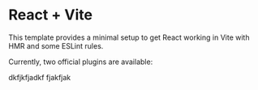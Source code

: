 # React + Vite

This template provides a minimal setup to get React working in Vite with HMR and some ESLint rules.

Currently, two official plugins are available:

dkfjkfjadkf
fjakfjak